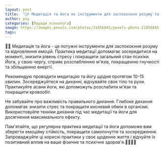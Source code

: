 ```yaml
---
layout: post
title:  "🧘‍♂️ Медитація та йога як інструменти для заспокоєння розуму та відновлення емоцій."
author: psy
categories: [Поради_психолога]
image: https://images.pexels.com/photos/21856845/pexels-photo-21856845.jpeg?auto=compress&cs=tinysrgb&fit=crop&h=627&w=1200
tags: 
---
```


🧘‍♂️ Медитація та йога - це потужні інструменти для заспокоєння розуму та відновлення емоцій. Практика медитації допомагає зосередитися на моменті, знизити рівень стресу і покращити загальний стан психіки. Йога, у свою чергу, сприяє розслабленню м'язів, покращенню гнучкості та збільшенню енергії.

Рекомендую проводити медитацію та йогу щодня протягом 10-15 хвилин. Зосереджуйтеся на диханні, відчувайте своє тіло та рухи. Практикуйте асани йоги, які допоможуть розслабити м'язи та покращити кровообіг.

Не забувайте про важливість правильного дихання. Глибоке дихання допомагає знизити стрес та покращити кисневий обмін в організмі. Використовуйте техніки дихання під час медитації та йоги для досягнення максимального ефекту.

Пам'ятайте, що регулярна практика медитації та йоги допоможе вам зберегти емоційну стійкість, покращити самопочуття та зосередження. Запроваджуйте ці корисні практики у своє щоденне життя і відчуйте їх позитивний вплив на ваше фізичне та психічне здоров'я.🌿🧘‍♀️🌞


